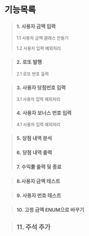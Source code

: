   기능목록
============================
>### 1. 사용자 금액 입력
> 1.1 사용자 금액 클래스 만들기
> 
> 1.2 사용자 입력 예외처리

>### 2. 로또 발행
> 2.1 로또 번호 출력

>### 3. 사용자 당첨번호 입력
> 3.1 사용자 입력 예외처리
>### 4. 사용자 보너스 번호 입력
> 4.1 사용자 입력 예외처리

>### 5. 당첨 내역 분석
>### 6. 당첨 내역 출력
>### 7. 수익률 출력 및 종료

>### 8.사용자 금액 테스트 

>### 9. 사용자 번호 테스트

>### 10. 고정 금액 ENUM으로 바꾸기

>## 11. 주석 추가 



